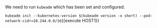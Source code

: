 We need to run `kubeadm` which has been set and configured. 

`kubeadm init --kubernetes-version $(kubeadm version -o short) --pod-network-cidr=10.244.0.0/16`{{execute HOST1}}

